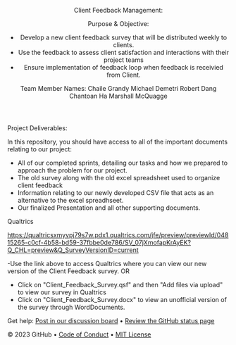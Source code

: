 <header>

Client Feedback Management:

Purpose & Objective: 
- Develop a new client feedback survey that will be distributed weekly to clients.
- Use the feedback to assess client satisfaction and interactions with their project teams
- Ensure implementation of feedback loop when feedback is receivied from Client.
  
Team Member Names:
Chaile Grandy
Michael Demetri
Robert Dang
Chantoan Ha
Marshall McQuagge

</header>

Project Deliverables:

In this repository, you should have access to all of the important documents relating to our project:
- All of our completed sprints, detailing our tasks and how we prepared to approach the problem for our project.
- The old survey along with the old excel spreadsheet used to organize client feedback
- Information relating to our newly developed CSV file that acts as an alternative to the excel spreadhseet.
- Our finalized Presentation and all other supporting documents.

 Qualtrics

https://qualtricsxmyvpj79s7w.pdx1.qualtrics.com/jfe/preview/previewId/04815265-c0cf-4b58-bd59-37fbbe0de786/SV_07jXmofapKrAyEK?Q_CHL=preview&Q_SurveyVersionID=current

-Use the link above to access Qualtrics where you can view our new version of the Client Feedback survey.
OR
- Click on "Client_Feedback_Survey.qsf" and then "Add files via upload" to view our survey in Qualtrics
- Click on "Client_Feedback_Survey.docx" to view an unofficial version of the survey through WordDocuments.




Get help: [Post in our discussion board](https://github.com/orgs/skills/discussions/categories/code-with-copilot) &bull; [Review the GitHub status page](https://www.githubstatus.com/)

&copy; 2023 GitHub &bull; [Code of Conduct](https://www.contributor-covenant.org/version/2/1/code_of_conduct/code_of_conduct.md) &bull; [MIT License](https://gh.io/mit)

</footer>

